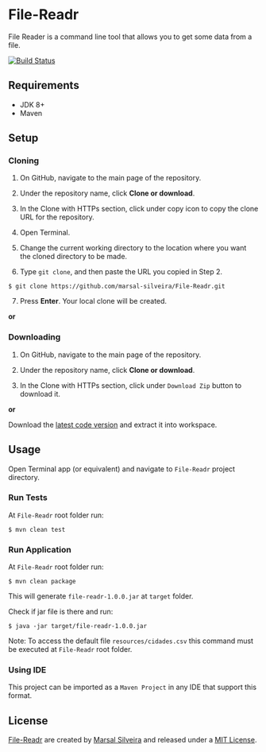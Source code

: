 # File-Readr
File Reader is a command line tool that allows you to get some data from a file.

[![Build Status](https://travis-ci.org/marsal-silveira/File-Readr.svg?branch=master)](https://travis-ci.org/marsal-silveira/File-Readr)

## Requirements

- JDK 8+
- Maven

## Setup
 
### Cloning

1. On GitHub, navigate to the main page of the repository.

2. Under the repository name, click **Clone or download**.

3. In the Clone with HTTPs section, click under copy icon to copy the clone URL for the repository.

4. Open Terminal.

5. Change the current working directory to the location where you want the cloned directory to be made.

6. Type `git clone`, and then paste the URL you copied in Step 2.

```
$ git clone https://github.com/marsal-silveira/File-Readr.git
```

7. Press **Enter**. Your local clone will be created.

**or**

### Downloading

1. On GitHub, navigate to the main page of the repository.

2. Under the repository name, click **Clone or download**.

3. In the Clone with HTTPs section, click under `Download Zip` button to download it.

**or**

Download the [latest code version](https://github.com/marsal-silveira/File-Readr/archive/master.zip) and extract it into workspace.

## Usage

Open Terminal app (or equivalent) and navigate to `File-Readr` project directory.

### Run Tests

At `File-Readr` root folder run: 

```
$ mvn clean test
```

### Run Application

At `File-Readr` root folder run:

```
$ mvn clean package
```

This will generate `file-readr-1.0.0.jar` at `target` folder.

Check if jar file is there and run:

```
$ java -jar target/file-readr-1.0.0.jar
```

Note: To access the default file `resources/cidades.csv` this command must be executed at `File-Readr` root folder.
### Using IDE

This project can be imported as a `Maven Project` in any IDE that support this format.
     

## License

[File-Readr](https://github.com/marsal-silveira/File-Readr) are created by [Marsal Silveira](https://github.com/marsal-silveira) and released under a [MIT License](License).